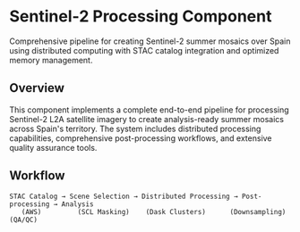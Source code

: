 # Sentinel-2 Processing Component

Comprehensive pipeline for creating Sentinel-2 summer mosaics over Spain using distributed computing with STAC catalog integration and optimized memory management.

## Overview

This component implements a complete end-to-end pipeline for processing Sentinel-2 L2A satellite imagery to create analysis-ready summer mosaics across Spain's territory. The system includes distributed processing capabilities, comprehensive post-processing workflows, and extensive quality assurance tools.


## Workflow

```
STAC Catalog → Scene Selection → Distributed Processing → Post-processing → Analysis
   (AWS)         (SCL Masking)    (Dask Clusters)      (Downsampling)    (QA/QC)
```

